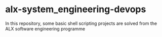 # alx-system_engineering-devops
In this repository, some basic shell scripting projects are solved from the ALX software engineering programme
